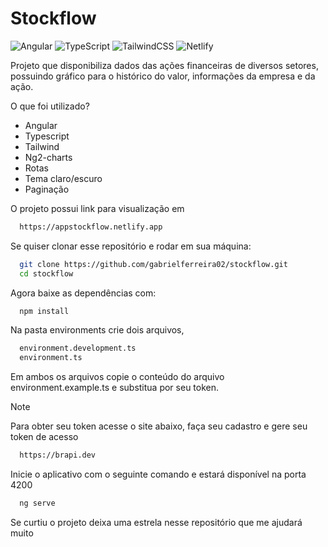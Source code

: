 # Stockflow

![Angular](https://img.shields.io/badge/angular-%23DD0031.svg?style=for-the-badge&logo=angular&logoColor=white)
![TypeScript](https://img.shields.io/badge/typescript-%23007ACC.svg?style=for-the-badge&logo=typescript&logoColor=white)
![TailwindCSS](https://img.shields.io/badge/tailwindcss-%2338B2AC.svg?style=for-the-badge&logo=tailwind-css&logoColor=white)
![Netlify](https://img.shields.io/badge/netlify-%23000000.svg?style=for-the-badge&logo=netlify&logoColor=#00C7B7)

Projeto que disponibiliza dados das ações financeiras de diversos setores, possuindo gráfico para o histórico do valor, informações da empresa e da ação.

O que foi utilizado?
- Angular
- Typescript
- Tailwind
- Ng2-charts
- Rotas
- Tema claro/escuro
- Paginação

O projeto possui link para visualização em
```bash
  https://appstockflow.netlify.app
```

Se quiser clonar esse repositório e rodar em sua máquina:

```bash
  git clone https://github.com/gabrielferreira02/stockflow.git
  cd stockflow
```

Agora baixe as dependências com:
```bash
  npm install
```

Na pasta environments crie dois arquivos,
```bash
  environment.development.ts
  environment.ts
```

Em ambos os arquivos copie o conteúdo do arquivo environment.example.ts e substitua por seu token.

>[!NOTE]
> Para obter seu token acesse o site abaixo, faça seu cadastro e gere seu token de acesso

```bash
  https://brapi.dev
```

Inicie o aplicativo com o seguinte comando e estará disponível na porta 4200
```bash
  ng serve
```
Se curtiu o projeto deixa uma estrela nesse repositório que me ajudará muito
